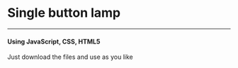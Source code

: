 <h1>Single button lamp</h1>

***

<h4>Using JavaScript, CSS, HTML5</h4>
<p>Just download the files and use as you like</p>



